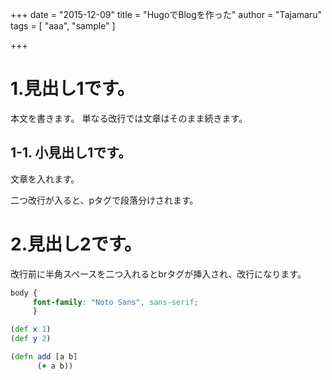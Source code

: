 +++
date    = "2015-12-09"
title   = "HugoでBlogを作った"
author  = "Tajamaru"
tags    = [ "aaa", "sample" ]

+++

# 1.見出し1です。
本文を書きます。
単なる改行では文章はそのまま続きます。

## 1-1. 小見出し1です。
文章を入れます。

二つ改行が入ると、pタグで段落分けされます。

# 2.見出し2です。
改行前に半角スペースを二つ入れるとbrタグが挿入され、改行になります。

~~~css
body {
     font-family: "Noto Sans", sans-serif;
     }
~~~

  
~~~clojure
(def x 1)
(def y 2)

(defn add [a b]
      (+ a b))

~~~
